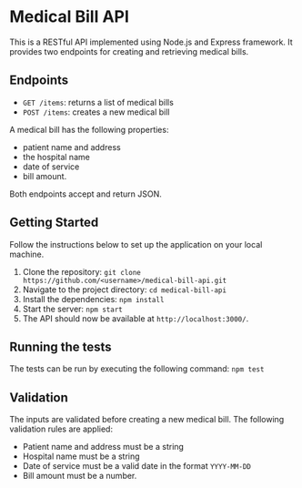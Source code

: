 # Medical Bill API

This is a RESTful API implemented using Node.js and Express framework. It provides two endpoints for creating and retrieving medical bills.

## Endpoints

- `GET /items`: returns a list of medical bills
- `POST /items`: creates a new medical bill

A medical bill has the following properties:

- patient name and address
- the hospital name
- date of service
- bill amount.

Both endpoints accept and return JSON.

## Getting Started

Follow the instructions below to set up the application on your local machine.

1. Clone the repository: `git clone https://github.com/<username>/medical-bill-api.git`
2. Navigate to the project directory: `cd medical-bill-api`
3. Install the dependencies: `npm install`
4. Start the server: `npm start`
5. The API should now be available at `http://localhost:3000/`.

## Running the tests

The tests can be run by executing the following command: `npm test`

## Validation

The inputs are validated before creating a new medical bill. The following validation rules are applied:

- Patient name and address must be a string
- Hospital name must be a string
- Date of service must be a valid date in the format `YYYY-MM-DD`
- Bill amount must be a number.

